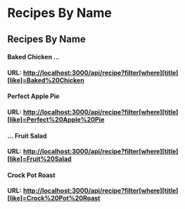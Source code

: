 # Recipes By Name

## Recipes By Name

#### Baked Chicken ...

**URL:** [**http://localhost:3000/api/recipe?filter\[where\]\[title\]\[like\]=Baked%20Chicken**](http://localhost:3000/api/recipe?filter[where][title][like]=Baked%20Chicken)

#### Perfect Apple Pie

**URL:** [**http://localhost:3000/api/recipe?filter\[where\]\[title\]\[like\]=Perfect%20Apple%20Pie**](http://localhost:3000/api/recipe?filter[where][title][like]=Perfect%20Apple%20Pie)

#### ... Fruit Salad

**URL:** [**http://localhost:3000/api/recipe?filter\[where\]\[title\]\[like\]=Fruit%20Salad**](http://localhost:3000/api/recipe?filter[where][title][like]=Fruit%20Salad)

#### Crock Pot Roast

**URL:** [**http://localhost:3000/api/recipe?filter\[where\]\[title\]\[like\]=Crock%20Pot%20Roast**](http://localhost:3000/api/recipe?filter[where][title][like]=Crock%20Pot%20Roast)

